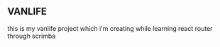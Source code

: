 ## VANLIFE
this is my vanlife project 
which i'm creating while learning react router through scrimba
